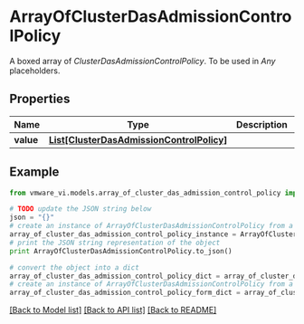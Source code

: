 # ArrayOfClusterDasAdmissionControlPolicy

A boxed array of *ClusterDasAdmissionControlPolicy*. To be used in *Any* placeholders. 

## Properties
Name | Type | Description | Notes
------------ | ------------- | ------------- | -------------
**value** | [**List[ClusterDasAdmissionControlPolicy]**](ClusterDasAdmissionControlPolicy.md) |  | 

## Example

```python
from vmware_vi.models.array_of_cluster_das_admission_control_policy import ArrayOfClusterDasAdmissionControlPolicy

# TODO update the JSON string below
json = "{}"
# create an instance of ArrayOfClusterDasAdmissionControlPolicy from a JSON string
array_of_cluster_das_admission_control_policy_instance = ArrayOfClusterDasAdmissionControlPolicy.from_json(json)
# print the JSON string representation of the object
print ArrayOfClusterDasAdmissionControlPolicy.to_json()

# convert the object into a dict
array_of_cluster_das_admission_control_policy_dict = array_of_cluster_das_admission_control_policy_instance.to_dict()
# create an instance of ArrayOfClusterDasAdmissionControlPolicy from a dict
array_of_cluster_das_admission_control_policy_form_dict = array_of_cluster_das_admission_control_policy.from_dict(array_of_cluster_das_admission_control_policy_dict)
```
[[Back to Model list]](../README.md#documentation-for-models) [[Back to API list]](../README.md#documentation-for-api-endpoints) [[Back to README]](../README.md)



